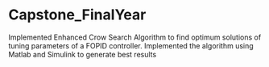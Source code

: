 # Capstone_FinalYear
Implemented Enhanced Crow Search Algorithm to find optimum solutions of tuning parameters of a FOPID controller. Implemented the algorithm using Matlab and Simulink to generate best results
